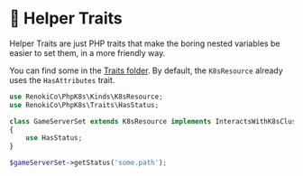 # 🚒 Helper Traits

Helper Traits are just PHP traits that make the boring nested variables be easier to set them, in a more friendly way.

You can find some in the [Traits folder](https://github.com/renoki-co/php-k8s/blob/master/src/Traits). By default, the `K8sResource` already uses the `HasAttributes` trait.

```php
use RenokiCo\PhpK8s\Kinds\K8sResource;
use RenokiCo\PhpK8s\Traits\HasStatus;

class GameServerSet extends K8sResource implements InteractsWithK8sCluster
{
    use HasStatus;
}
```

```php
$gameServerSet->getStatus('some.path');
```
